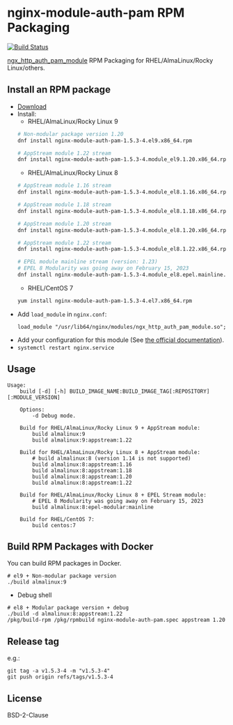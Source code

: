 # nginx-module-auth-pam RPM Packaging

[![Build Status](https://github.com/jfut/nginx-module-auth-pam-rpm/workflows/test/badge.svg?branch=master)](https://github.com/jfut/nginx-module-auth-pam-rpm/actions?query=workflow%3Atest)

[ngx_http_auth_pam_module](https://github.com/sto/ngx_http_auth_pam_module) RPM Packaging for RHEL/AlmaLinux/Rocky Linux/others.

## Install an RPM package

- [Download](https://github.com/jfut/nginx-module-auth-pam-rpm/releases)
- Install:
    - RHEL/AlmaLinux/Rocky Linux 9
    ```bash
    # Non-modular package version 1.20
    dnf install nginx-module-auth-pam-1.5.3-4.el9.x86_64.rpm

    # AppStream module 1.22 stream
    dnf install nginx-module-auth-pam-1.5.3-4.module_el9.1.20.x86_64.rpm
    ```
    - RHEL/AlmaLinux/Rocky Linux 8
    ```bash
    # AppStream module 1.16 stream
    dnf install nginx-module-auth-pam-1.5.3-4.module_el8.1.16.x86_64.rpm

    # AppStream module 1.18 stream
    dnf install nginx-module-auth-pam-1.5.3-4.module_el8.1.18.x86_64.rpm

    # AppStream module 1.20 stream
    dnf install nginx-module-auth-pam-1.5.3-4.module_el8.1.20.x86_64.rpm

    # AppStream module 1.22 stream
    dnf install nginx-module-auth-pam-1.5.3-4.module_el8.1.22.x86_64.rpm

    # EPEL module mainline stream (version: 1.23)
    # EPEL 8 Modularity was going away on February 15, 2023
    dnf install nginx-module-auth-pam-1.5.3-4.module_el8.epel.mainline.x86_64.rpm
    ```
    - RHEL/CentOS 7
    ```bash
    yum install nginx-module-auth-pam-1.5.3-4.el7.x86_64.rpm
    ```
- Add `load_module` in `nginx.conf`:
    ```
    load_module "/usr/lib64/nginx/modules/ngx_http_auth_pam_module.so";
    ```
- Add your configuration for this module (See [the official documentation](https://github.com/sto/ngx_http_auth_pam_module)).
- `systemctl restart nginx.service`

## Usage

```
Usage:
    build [-d] [-h] BUILD_IMAGE_NAME:BUILD_IMAGE_TAG[:REPOSITORY][:MODULE_VERSION]

    Options:
        -d Debug mode.

    Build for RHEL/AlmaLinux/Rocky Linux 9 + AppStream module:
        build almalinux:9
        build almalinux:9:appstream:1.22

    Build for RHEL/AlmaLinux/Rocky Linux 8 + AppStream module:
        # build almalinux:8 (version 1.14 is not supported)
        build almalinux:8:appstream:1.16
        build almalinux:8:appstream:1.18
        build almalinux:8:appstream:1.20
        build almalinux:8:appstream:1.22

    Build for RHEL/AlmaLinux/Rocky Linux 8 + EPEL Stream module:
        # EPEL 8 Modularity was going away on February 15, 2023
        build almalinux:8:epel-modular:mainline

    Build for RHEL/CentOS 7:
        build centos:7
```

## Build RPM Packages with Docker

You can build RPM packages in Docker.

```
# el9 + Non-modular package version
./build almalinux:9
```

- Debug shell

```
# el8 + Modular package version + debug
./build -d almalinux:8:appstream:1.22
/pkg/build-rpm /pkg/rpmbuild nginx-module-auth-pam.spec appstream 1.20
```

## Release tag

e.g.:

```
git tag -a v1.5.3-4 -m "v1.5.3-4"
git push origin refs/tags/v1.5.3-4
```

## License

BSD-2-Clause
